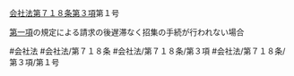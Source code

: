 [会社法第７１８条第３項](会社法＿＿＿＿第７１８条第３項)第１号

[第一項](会社法＿＿＿＿第７１８条第１項)の規定による請求の後遅滞なく招集の手続が行われない場合


#会社法
#会社法/第７１８条
#会社法/第７１８条/第３項
#会社法/第７１８条/第３項/第１号
